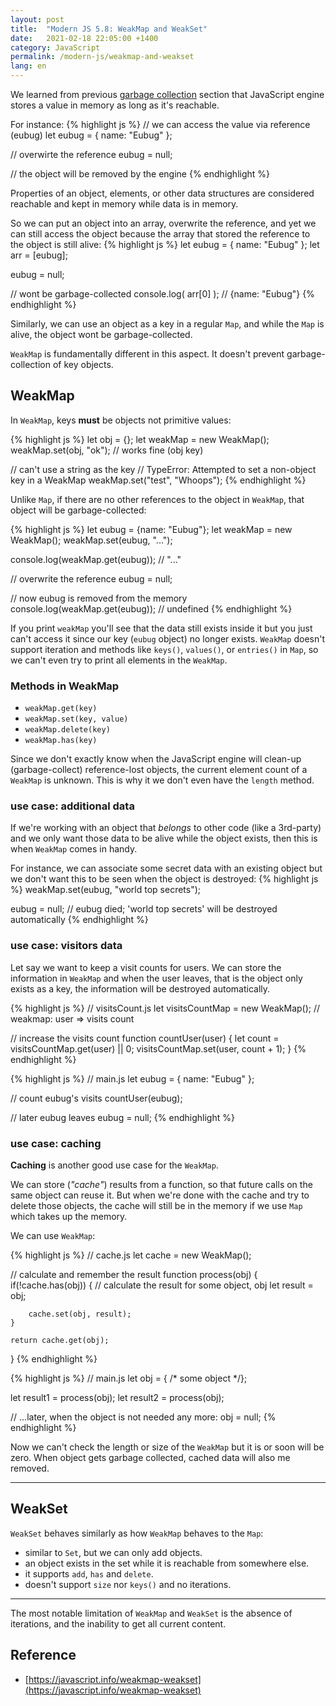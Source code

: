 ```yaml
---
layout: post
title:  "Modern JS 5.8: WeakMap and WeakSet"
date:   2021-02-18 22:05:00 +1400
category: JavaScript
permalink: /modern-js/weakmap-and-weakset
lang: en
---
```


We learned from previous [garbage collection](https://javascript.info/garbage-collection) section that JavaScript engine stores a value in memory as long as it's reachable.

For instance:
{% highlight js %}
// we can access the value via reference (eubug)
let eubug = { name: "Eubug" };

// overwirte the reference
eubug = null;

// the object will be removed by the engine
{% endhighlight %}

Properties of an object, elements, or other data structures are considered reachable and kept in memory while data is in memory.

So we can put an object into an array, overwrite the reference, and yet we can still access the object because the array that stored the reference to the object is still alive:
{% highlight js %}
let eubug = { name: "Eubug" };
let arr = [eubug];

eubug = null;

// wont be garbage-collected
console.log( arr[0] ); // {name: "Eubug"}
{% endhighlight %}

Similarly, we can use an object as a key in a regular `Map`, and while the `Map` is alive, the object wont be garbage-collected.

`WeakMap` is fundamentally different in this aspect. It doesn't prevent garbage-collection of key objects.

## WeakMap
In `WeakMap`, keys **must** be objects not primitive values:

{% highlight js %}
let obj = {};
let weakMap = new WeakMap();
weakMap.set(obj, "ok"); // works fine (obj key)

// can't use a string as the key
// TypeError: Attempted to set a non-object key in a WeakMap
weakMap.set("test", "Whoops"); 
{% endhighlight %}

Unlike `Map`, if there are no other references to the object in `WeakMap`, that object will be garbage-collected:

{% highlight js %}
let eubug = {name: "Eubug"};
let weakMap = new WeakMap();
weakMap.set(eubug, "...");

console.log(weakMap.get(eubug)); // "..."

// overwrite the reference
eubug = null;

// now eubug is removed from the memory
console.log(weakMap.get(eubug)); // undefined
{% endhighlight %}

If you print `weakMap` you'll see that the data still exists inside it but you just can't access it since our key (`eubug` object) no longer exists. `WeakMap` doesn't support iteration and methods like `keys()`, `values()`, or `entries()` in `Map`, so we can't even try to print all elements in the `WeakMap`.

### Methods in WeakMap
- `weakMap.get(key)`
- `weakMap.set(key, value)`
- `weakMap.delete(key)`
- `weakMap.has(key)`

Since we don't exactly know when the JavaScript engine will clean-up (garbage-collect) reference-lost objects, the current element count of a `WeakMap` is unknown. This is why it we don't even have the `length` method.

### use case: additional data
If we're working with an object that *belongs* to other code (like a 3rd-party) and we only want those data to be alive while the object exists, then this is when `WeakMap` comes in handy.

For instance, we can associate some secret data with an existing object but we don't want this to be seen when the object is destroyed:
{% highlight js %}
weakMap.set(eubug, "world top secrets");

eubug = null;
// eubug died; 'world top secrets' will be destroyed automatically
{% endhighlight %}

### use case: visitors data
Let say we want to keep a visit counts for users. We can store the information in `WeakMap` and when the user leaves, that is the object only exists as a key, the information will be destroyed automatically.

{% highlight js %}
// visitsCount.js
let visitsCountMap = new WeakMap(); // weakmap: user => visits count

// increase the visits count
function countUser(user) {
	let count = visitsCountMap.get(user) || 0;
	visitsCountMap.set(user, count + 1);
}
{% endhighlight %}

{% highlight js %}
// main.js
let eubug = { name: "Eubug" };

// count eubug's visits
countUser(eubug); 

// later eubug leaves
eubug = null;
{% endhighlight %}

### use case: caching
**Caching** is another good use case for the `WeakMap`. 

We can store (*"cache"*) results from a function, so that future calls on the same object can reuse it. But when we're done with the cache and try to delete those objects, the cache will still be in the memory if we use `Map` which takes up the memory.

We can use `WeakMap`:

{% highlight js %}
// cache.js
let cache = new WeakMap();

// calculate and remember the result
function process(obj) {
	if(!cache.has(obj)) {
		// calculate the result for some object, obj
		let result = obj;
		
		cache.set(obj, result);
	}
	
	return cache.get(obj);
}
{% endhighlight %}

{% highlight js %}
// main.js
let obj = { /* some object */};

let result1 = process(obj);
let result2 = process(obj);

// ...later, when the object is not needed any more:
obj = null;
{% endhighlight %}

Now we can't check the length or size of the `WeakMap` but it is or soon will be zero. When object gets garbage collected, cached data will also me removed.

---

## WeakSet
`WeakSet` behaves similarly as how `WeakMap` behaves to the `Map`:
- similar to `Set`, but we can only add objects.
- an object exists in the set while it is reachable from somewhere else.
- it supports `add`, `has` and `delete`.
- doesn't support `size` nor `keys()` and no iterations.

---

The most notable limitation of `WeakMap` and `WeakSet` is the absence of iterations, and the inability to get all current content.

## Reference
- [https://javascript.info/weakmap-weakset](https://javascript.info/weakmap-weakset)